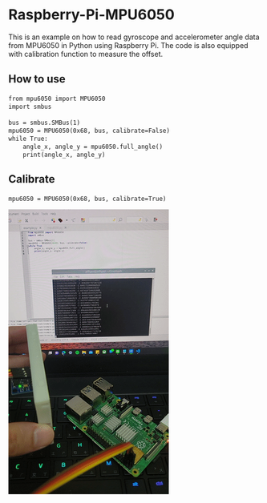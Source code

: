 # Raspberry-Pi-MPU6050
This is an example on how to read gyroscope and accelerometer angle data from MPU6050 in Python using Raspberry Pi. The code is also equipped with calibration function to measure the offset.

## How to use
```
from mpu6050 import MPU6050
import smbus

bus = smbus.SMBus(1)
mpu6050 = MPU6050(0x68, bus, calibrate=False)
while True:
	angle_x, angle_y = mpu6050.full_angle()
	print(angle_x, angle_y)
```

## Calibrate
```
mpu6050 = MPU6050(0x68, bus, calibrate=True)
```

![alt text](https://github.com/jefflgaol/Raspberry-Pi-MPU6050/blob/main/meow.gif)
